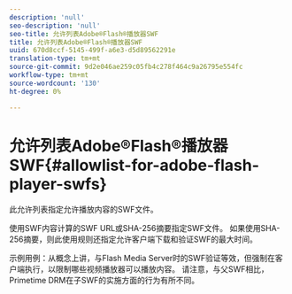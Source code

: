 ```yaml
---
description: 'null'
seo-description: 'null'
seo-title: 允许列表Adobe®Flash®播放器SWF
title: 允许列表Adobe®Flash®播放器SWF
uuid: 670d8ccf-5145-499f-a6e3-d5d89562291e
translation-type: tm+mt
source-git-commit: 9d2e046ae259c05fb4c278f464c9a26795e554fc
workflow-type: tm+mt
source-wordcount: '130'
ht-degree: 0%

---
```



# 允许列表Adobe®Flash®播放器SWF{#allowlist-for-adobe-flash-player-swfs}

此允许列表指定允许播放内容的SWF文件。

使用SWF内容计算的SWF URL或SHA-256摘要指定SWF文件。 如果使用SHA-256摘要，则此使用规则还指定允许客户端下载和验证SWF的最大时间。

示例用例：从概念上讲，与Flash Media Server时的SWF验证等效，但强制在客户端执行，以限制哪些视频播放器可以播放内容。 请注意，与父SWF相比，Primetime DRM在子SWF的实施方面的行为有所不同。
